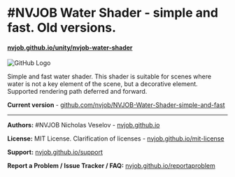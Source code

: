 # #NVJOB Water Shader - simple and fast. Old versions.
#### [nvjob.github.io/unity/nvjob-water-shader](https://nvjob.github.io/unity/nvjob-water-shader)

![GitHub Logo](https://raw.githubusercontent.com/nvjob/nvjob.github.io/master/repo/unity%20assets/water%20shader%20saf%20sr/144/pic/2.jpg)

Simple and fast water shader. This shader is suitable for scenes where water is not a key element of the scene, but a decorative element. Supported rendering path deferred and forward.

**Current version** - [github.com/nvjob/NVJOB-Water-Shader-simple-and-fast](https://github.com/nvjob/NVJOB-Water-Shader-simple-and-fast)

-------------------------------------------------------------------

**Authors:** #NVJOB Nicholas Veselov - [nvjob.github.io](https://nvjob.github.io)

**License:** MIT License. Clarification of licenses - [nvjob.github.io/mit-license](https://nvjob.github.io/mit-license)

**Support:** [nvjob.github.io/support](https://nvjob.github.io/support)

**Report a Problem / Issue Tracker / FAQ:** [nvjob.github.io/reportaproblem](https://nvjob.github.io/reportaproblem)
